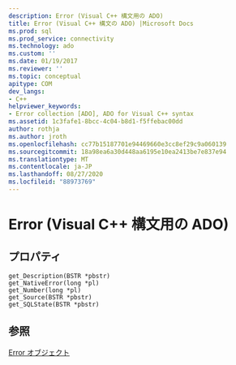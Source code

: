 ```yaml
---
description: Error (Visual C++ 構文用の ADO)
title: Error (Visual C++ 構文の ADO) |Microsoft Docs
ms.prod: sql
ms.prod_service: connectivity
ms.technology: ado
ms.custom: ''
ms.date: 01/19/2017
ms.reviewer: ''
ms.topic: conceptual
apitype: COM
dev_langs:
- C++
helpviewer_keywords:
- Error collection [ADO], ADO for Visual C++ syntax
ms.assetid: 1c3fafe1-8bcc-4c04-b8d1-f5ffebac00dd
author: rothja
ms.author: jroth
ms.openlocfilehash: cc77b15187701e94469660e3cc8ef29c9a060139
ms.sourcegitcommit: 18a98ea6a30d448aa6195e10ea2413be7e837e94
ms.translationtype: MT
ms.contentlocale: ja-JP
ms.lasthandoff: 08/27/2020
ms.locfileid: "88973769"
---
```

# <a name="error-ado-for-visual-c-syntax"></a>Error (Visual C++ 構文用の ADO)
## <a name="properties"></a>プロパティ  
  
```  
get_Description(BSTR *pbstr)  
get_NativeError(long *pl)  
get_Number(long *pl)  
get_Source(BSTR *pbstr)  
get_SQLState(BSTR *pbstr)  
```  
  
## <a name="see-also"></a>参照  
 [Error オブジェクト](../../../ado/reference/ado-api/error-object.md)

